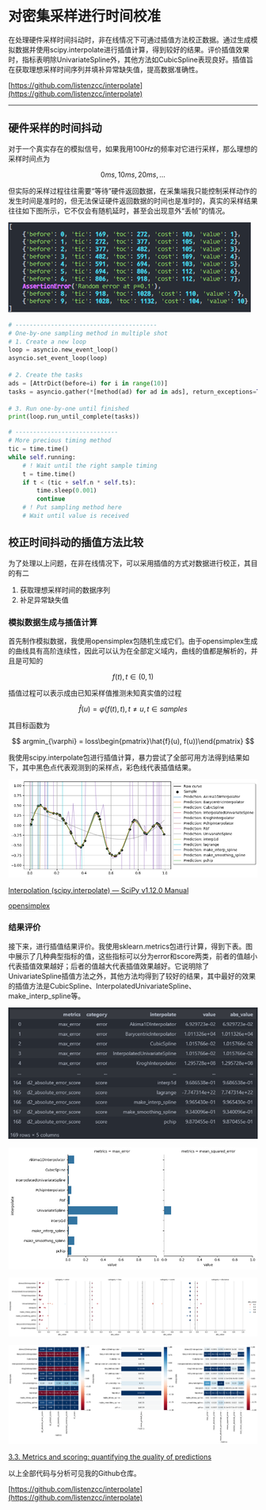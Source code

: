 # 对密集采样进行时间校准

在处理硬件采样时间抖动时，非在线情况下可通过插值方法校正数据。通过生成模拟数据并使用scipy.interpolate进行插值计算，得到较好的结果。评价插值效果时，指标表明除UnivariateSpline外，其他方法如CubicSpline表现良好。插值旨在获取理想采样时间序列并填补异常缺失值，提高数据准确性。

[https://github.com/listenzcc/interpolate](https://github.com/listenzcc/interpolate)

---

## 硬件采样的时间抖动

对于一个真实存在的模拟信号，如果我用$100Hz$的频率对它进行采样，那么理想的采样时间点为

$$
0ms, 10ms, 20ms, \dots
$$

但实际的采样过程往往需要“等待”硬件返回数据，在采集端我只能控制采样动作的发生时间是准时的，但无法保证硬件返回数据的时间也是准时的，真实的采样结果往往如下图所示，它不仅会有随机延时，甚至会出现意外“丢帧”的情况。

![Untitled](%E5%AF%B9%E5%AF%86%E9%9B%86%E9%87%87%E6%A0%B7%E8%BF%9B%E8%A1%8C%E6%97%B6%E9%97%B4%E6%A0%A1%E5%87%86%2054b489239a244d36aae53364bf848352/Untitled.png)

```python
# ----------------------------------------
# One-by-one sampling method in multiple shot
# 1. Create a new loop
loop = asyncio.new_event_loop()
asyncio.set_event_loop(loop)

# 2. Create the tasks
ads = [AttrDict(before=i) for i in range(10)]
tasks = asyncio.gather(*[method(ad) for ad in ads], return_exceptions=True)

# 3. Run one-by-one until finished
print(loop.run_until_complete(tasks))
```

```python
# -----------------------------
# More precious timing method
tic = time.time()
while self.running:
    # ! Wait until the right sample timing
    t = time.time()
    if t < (tic + self.n * self.ts):
        time.sleep(0.001)
        continue
    # ! Put sampling method here
    # Wait until value is received
```

## 校正时间抖动的插值方法比较

为了处理以上问题，在非在线情况下，可以采用插值的方式对数据进行校正，其目的有二

1. 获取理想采样时间的数据序列
2. 补足异常缺失值

### 模拟数据生成与插值计算

首先制作模拟数据，我使用opensimplex包随机生成它们。由于opensimplex生成的曲线具有高阶连续性，因此可以认为在全部定义域内，曲线的值都是解析的，并且是可知的

$$
f(t), t \in (0, 1)
$$

插值过程可以表示成由已知采样值推测未知真实值的过程

$$
\hat{f}(u) = \varphi(f(t), t), t \neq u, t\in samples
$$

其目标函数为

$$
argmin_{\varphi} = loss\begin{pmatrix}\hat{f}(u), f(u))\end{pmatrix}
$$

我使用scipy.interpolate包进行插值计算，暴力尝试了全部可用方法得到结果如下，其中黑色点代表观测到的采样点，彩色线代表插值结果。

![Untitled](%E5%AF%B9%E5%AF%86%E9%9B%86%E9%87%87%E6%A0%B7%E8%BF%9B%E8%A1%8C%E6%97%B6%E9%97%B4%E6%A0%A1%E5%87%86%2054b489239a244d36aae53364bf848352/Untitled%201.png)

[Interpolation (scipy.interpolate) — SciPy v1.12.0 Manual](https://docs.scipy.org/doc/scipy/tutorial/interpolate.html)

[opensimplex](https://pypi.org/project/opensimplex/)

### 结果评价

接下来，进行插值结果评价。我使用sklearn.metrics包进行计算，得到下表。图中展示了几种典型指标的值，这些指标可以分为error和score两类，前者的值越小代表插值效果越好；后者的值越大代表插值效果越好。它说明除了UnivariateSpline插值方法之外，其他方法均得到了较好的结果，其中最好的效果的插值方法是CubicSpline、InterpolatedUnivariateSpline、make_interp_spline等。

![Untitled](%E5%AF%B9%E5%AF%86%E9%9B%86%E9%87%87%E6%A0%B7%E8%BF%9B%E8%A1%8C%E6%97%B6%E9%97%B4%E6%A0%A1%E5%87%86%2054b489239a244d36aae53364bf848352/Untitled%202.png)

![Untitled](%E5%AF%B9%E5%AF%86%E9%9B%86%E9%87%87%E6%A0%B7%E8%BF%9B%E8%A1%8C%E6%97%B6%E9%97%B4%E6%A0%A1%E5%87%86%2054b489239a244d36aae53364bf848352/Untitled%203.png)

![Untitled](%E5%AF%B9%E5%AF%86%E9%9B%86%E9%87%87%E6%A0%B7%E8%BF%9B%E8%A1%8C%E6%97%B6%E9%97%B4%E6%A0%A1%E5%87%86%2054b489239a244d36aae53364bf848352/Untitled%204.png)

![Untitled](%E5%AF%B9%E5%AF%86%E9%9B%86%E9%87%87%E6%A0%B7%E8%BF%9B%E8%A1%8C%E6%97%B6%E9%97%B4%E6%A0%A1%E5%87%86%2054b489239a244d36aae53364bf848352/Untitled%205.png)

[3.3. Metrics and scoring: quantifying the quality of predictions](https://scikit-learn.org/stable/modules/model_evaluation.html)

以上全部代码与分析可见我的Github仓库。

[https://github.com/listenzcc/interpolate](https://github.com/listenzcc/interpolate)